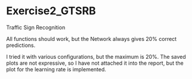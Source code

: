 # Exercise2_GTSRB
Traffic Sign Recognition


All functions should work, but the Network always gives 20% correct predictions. 

I tried it with various configurations, but the maximum is 20%. The saved plots are not expressive, so I have not attached it into the report, but the plot for the learning rate is implemented. 




